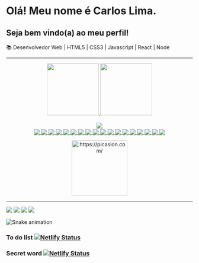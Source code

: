 <h1>Olá! Meu nome é Carlos Lima.</h1>
<h2>Seja bem vindo(a) ao meu perfil!</h2>
📚 Desenvolvedor Web | HTML5 | CSS3 | Javascript | React | Node <br>

<hr>
<div align="center">
  <a href="https://https://github.com/Carlosdevprog">
  <img height="140em" src="https://github-readme-stats.vercel.app/api?username=Carlosdevprog&show_icons=true&theme=codeSTACKr&include_all_commits=false&count_private=false"/>
  <img height="140em" src="https://github-readme-stats.vercel.app/api/top-langs/?username=Carlosdevprog&layout=compact&langs_count=7&theme=codeSTACKr"/>
</div>
<div style="display: inline_block" align="center"><br>
  <img align="center" src="https://img.shields.io/badge/HTML5-E34F26?style=for-the-badge&logo=html5&logoColor=white"> <br>
  <img align="center" src="https://img.shields.io/badge/CSS3-1572B6?style=for-the-badge&logo=css3&logoColor=white">
  <img align="center" src="https://img.shields.io/badge/JavaScript-323330?style=for-the-badge&logo=javascript&logoColor=F7DF1E">
  <img align="center" src="https://img.shields.io/badge/Node.js-43853D?style=for-the-badge&logo=node.js&logoColor=white" />
  <img align="center" src="https://img.shields.io/badge/TypeScript-007ACC?style=for-the-badge&logo=typescript&logoColor=white" />
  <img align="center" src="https://img.shields.io/badge/Express.js-404D59?style=for-the-badge" />
  <img align="center" src="https://img.shields.io/badge/React-20232A?style=for-the-badge&logo=react&logoColor=61DAFB" />
  <img align="center" src="https://img.shields.io/badge/styled--components-DB7093?style=for-the-badge&logo=styled-components&logoColor=white" />
  <img align="center" src="https://img.shields.io/badge/React_Router-CA4245?style=for-the-badge&logo=react-router&logoColor=white" />
  <img align="center" src="https://img.shields.io/badge/Material--UI-0081CB?style=for-the-badge&logo=material-ui&logoColor=white" />
  <img align="center" src="https://img.shields.io/badge/Redux-593D88?style=for-the-badge&logo=redux&logoColor=white" />
  <img align="center" src="https://img.shields.io/badge/MongoDB-4EA94B?style=for-the-badge&logo=mongodb&logoColor=white" />
  <img align="center" src="https://img.shields.io/badge/Firebase-F29D0C?style=for-the-badge&logo=firebase&logoColor=white" />
  <img align="center" src="https://img.shields.io/badge/Docker-2496ED?style=for-the-badge&logo=docker&logoColor=white" />
  <img align="center" src="https://img.shields.io/badge/PostgreSQL-316192?style=for-the-badge&logo=postgresql&logoColor=white" />
  <img align="center" src="https://img.shields.io/badge/Netlify-00C7B7?style=for-the-badge&logo=netlify&logoColor=white" />
  <img align="center" src="https://img.shields.io/badge/Heroku-430098?style=for-the-badge&logo=heroku&logoColor=white" />
  <img align="center" src="https://img.shields.io/badge/Git-E34F26?style=for-the-badge&logo=git&logoColor=white" />
  <img align="center" src="https://img.shields.io/badge/Windows-017AD7?style=for-the-badge&logo=windows&logoColor=white" />
  
  <a href="https://picasion.com/"><img src="https://i.picasion.com/pic92/568b991f16df8423d9b1ec57a29ad8af.gif"  width="150" height="150" border="0" alt="https://picasion.com/" /></a><br /><a href="https://picasion.com/"></a>
  </div> 
  
<hr>
  
<div> 
  <a href="https://www.instagram.com/carlos.etl/" target="_blank"><img src="https://img.shields.io/badge/-Instagram-%23E4405F?style=for-the-badge&logo=instagram&logoColor=white" target="_blank"></a>
  <a href = "mailto:edulima.bcb@hotmail.com"><img src="https://img.shields.io/badge/Microsoft_Outlook-0078D4?style=for-the-badge&logo=microsoft-outlook&logoColor=white" target="_blank"></a>
  <a href="https://www.linkedin.com/in/carlos-etl/" target="_blank"><img src="https://img.shields.io/badge/-LinkedIn-%230077B5?style=for-the-badge&logo=linkedin&logoColor=white" target="_blank"></a> 
  <a href="https://api.whatsapp.com/send?phone=+558199003257&text=Olá" target="_blank"><img src="https://img.shields.io/badge/WhatsApp-25D366?style=for-the-badge&logo=whatsapp&logoColor=white" target="_blank"></a>
 
![Snake animation](https://github.com/Carlosdevprog/Carlosdevprog/blob/output/github-contribution-grid-snake.svg) 
### To do list [![Netlify Status](https://api.netlify.com/api/v1/badges/4b35ea34-82e0-44fa-ab5e-d0a702ea675a/deploy-status)](https://app.netlify.com/sites/mytodolistblue/deploys)  
### Secret word [![Netlify Status](https://api.netlify.com/api/v1/badges/a6b33165-35a9-47be-b6ee-9544bc99b100/deploy-status)](https://app.netlify.com/sites/mysecretword/deploys)
</div>
